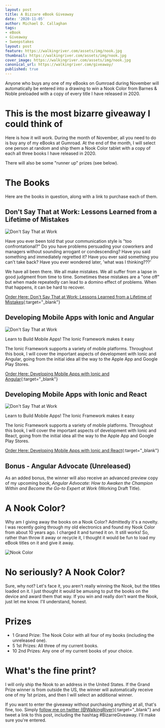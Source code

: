 ```yaml
---
layout: post
title: A Bizzare eBook Giveaway
date: '2020-11-05'
author: Michael D. Callaghan
tags: 
- eBook
- Giveaway
- Sweepstakes
layout: post
feature: https://walkingriver.com/assets/img/nook.jpg
thumbnail: https://walkingriver.com/assets/img/nook.jpg
cover_image: https://walkingriver.com/assets/img/nook.jpg
canonical_url: https://walkingriver.com/giveaway/
published: true
---
```


Anyone who buys any one of my eBooks on Gumroad during November will automatically be entered into a drawing to win a Nook Color from Barnes & Noble preloaded with a copy of every title I have released in 2020.

<!--more-->

# This is the most bizarre giveaway I could think of
Here is how it will work. During the month of November, all you need to do is buy any of my eBooks at Gumroad. At the end of the month, I will select one person at random and ship them a Nook Color tablet with a copy of each all three books I have released in 2020. 

There will also be some "runner up" prizes (see below).

# The Books
Here are the books in question, along with a link to purchase each of them.

## Don't Say That at Work: Lessons Learned from a Lifetime of Mistakes
![Don't Say That at Work](/assets/img/dst-3d.jpg)

Have you ever been told that your communication style is "too confrontational?" Do you have problems persuading your coworkers and managers without sounding arrogant or condescending? Have you said something and immediately regretted it? Have you ever said something you can't take back? Have you ever wondered later, 'what was I thinking???' 

We have all been there. We all make mistakes. We all suffer from a lapse in good judgment from time to time. Sometimes these mistakes are a "one off" but when made repeatedly can lead to a domino effect of problems. When that happens, it can be hard to recover.

[Order Here: Don't Say That at Work: Lessons Learned from a Lifetime of Mistakes](https://walkingriver.gumroad.com/#ZONxF){:target="_blank"}

## Developing Mobile Apps with Ionic and Angular
![Don't Say That at Work](/assets/img/ia-3d.jpg)

Learn to Build Mobile Apps! The Ionic Framework makes it easy

The Ionic Framework supports a variety of mobile platforms. Throughout this book, I will cover the important aspects of development with Ionic and Angular, going from the initial idea all the way to the Apple App and Google Play Stores.

[Order Here: Developing Mobile Apps with Ionic and Angular](https://walkingriver.gumroad.com/#NlVUr){:target="_blank"}

## Developing Mobile Apps with Ionic and React
![Don't Say That at Work](/assets/img/ir-3d.jpg)

Learn to Build Mobile Apps! The Ionic Framework makes it easy

The Ionic Framework supports a variety of mobile platforms. Throughout this book, I will cover the important aspects of development with Ionic and React, going from the initial idea all the way to the Apple App and Google Play Stores.

[Order Here: Developing Mobile Apps with Ionic and React](https://walkingriver.gumroad.com/#NlVUr){:target="_blank"}

## Bonus - Angular Advocate (Unreleased)
As an added bonus, the winner will also receive an advanced preview copy of my upcoming book, _Angular Advocate: How to Awaken the Champion Within and Become the Go-to Expert at Work_ (Working Draft Title). 

# A Nook Color?
Why am I giving away the books on a Nook Color? Admittedly it's a novelty. I was recently going through my old electronics and found my Nook Color from about 10 years ago. I charged it and turned it on. It still works! So, rather than throw it away or recycle it, I thought it would be fun to load my eBook titles on it and give it away.

![Nook Color](/assets/img/nook.jpg)

# No seriously? A Nook Color?
Sure, why not? Let's face it, you aren't really winning the Nook, but the titles loaded on it. I just thought it would be amusing to put the books on the device and award them that way. If you win and really don't want the Nook, just let me know. I'll understand, honest.

# Prizes
- 1 Grand Prize: The Nook Color with all four of my books (including the unreleased one).
- 5 1st Prizes: All three of my current books.
- 10 2nd Prizes: Any one of my current books of your choice. 

# What's the fine print?
I will only ship the Nook to an address in the United States. If the Grand Prize winner is from outside the US, the winner will automatically receive one of my 1st prizes, and then I will select an additional winner. 

If you want to enter the giveaway without purchasing anything at all, that's fine, too. Simply [follow me on twitter (@WalkingRiver)](https://twitter.com/walkingriver){:target="_blank"} and tweet a link to this post, including the hashtag #BizarreGiveaway. I'll make sure you're entered.
